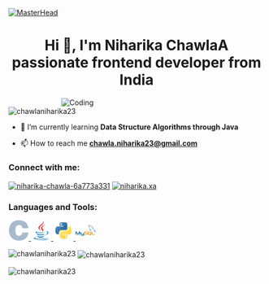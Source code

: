 [![MasterHead](https://miro.medium.com/v2/resize:fit:1200/1*y6bMVrvXVlgbPuSTGw6osw.png)](https://niharikachawla.io)
<h1 align="center">Hi 👋, I'm Niharika Chawla</h1?
<h3 align="center">A passionate frontend developer from India</h3>
<img align="right" alt="Coding" width="400" src="https://i.pinimg.com/originals/54/bd/a3/54bda352b17744efa1f6898040455423.gif">

<p align="left"> <img src="https://komarev.com/ghpvc/?username=chawlaniharika23&label=Profile%20views&color=0e75b6&style=flat" alt="chawlaniharika23" /> </p>

- 🌱 I’m currently learning **Data Structure Algorithms through Java**

- 📫 How to reach me **chawla.niharika23@gmail.com**

<h3 align="left">Connect with me:</h3>
<p align="left">
<a href="https://linkedin.com/in/niharika-chawla-6a773a331" target="blank"><img align="center" src="https://raw.githubusercontent.com/rahuldkjain/github-profile-readme-generator/master/src/images/icons/Social/linked-in-alt.svg" alt="niharika-chawla-6a773a331" height="30" width="40" /></a>
<a href="https://instagram.com/niharika.xa" target="blank"><img align="center" src="https://raw.githubusercontent.com/rahuldkjain/github-profile-readme-generator/master/src/images/icons/Social/instagram.svg" alt="niharika.xa" height="30" width="40" /></a>
</p>


<h3 align="left">Languages and Tools:</h3>
<p align="left"> <a href="https://www.cprogramming.com/" target="_blank" rel="noreferrer"> <img src="https://raw.githubusercontent.com/devicons/devicon/master/icons/c/c-original.svg" alt="c" width="40" height="40"/> </a> <a href="https://www.java.com" target="_blank" rel="noreferrer"> <img src="https://raw.githubusercontent.com/devicons/devicon/master/icons/java/java-original.svg" alt="java" width="40" height="40"/> </a> <a href="https://www.python.org" target="_blank" rel="noreferrer"> <img src="https://raw.githubusercontent.com/devicons/devicon/master/icons/python/python-original.svg" alt="python" width="40" height="40"/> </a> <a href="https://www.mysql.com/" target="_blank" rel="noreferrer"> <img src="https://raw.githubusercontent.com/devicons/devicon/master/icons/mysql/mysql-original-wordmark.svg" alt="mysql" width="40" height="40"/> </a> </p>

<p><img align="left" src="https://github-readme-stats.vercel.app/api/top-langs?username=chawlaniharika23&show_icons=true&locale=en&layout=compact" alt="chawlaniharika23" /></p>

<p>&nbsp;<img align="center" src="https://github-readme-stats.vercel.app/api?username=chawlaniharika23&show_icons=true&locale=en" alt="chawlaniharika23" /></p>

<p><img align="center" src="https://github-readme-streak-stats.herokuapp.com/?user=chawlaniharika23&" alt="chawlaniharika23" /></p>
